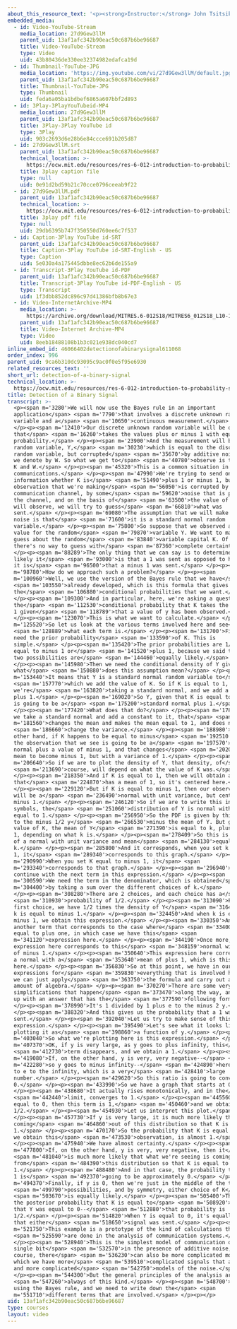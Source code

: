 ```yaml
---
about_this_resource_text: '<p><strong>Instructor:</strong> John Tsitsiklis</p>'
embedded_media:
  - id: Video-YouTube-Stream
    media_location: 27d9Gew3llM
    parent_uid: 13af1afc342b90eac50c687b6be96687
    title: Video-YouTube-Stream
    type: Video
    uid: 43b80436de330ee32374982edafca19d
  - id: Thumbnail-YouTube-JPG
    media_location: 'https://img.youtube.com/vi/27d9Gew3llM/default.jpg'
    parent_uid: 13af1afc342b90eac50c687b6be96687
    title: Thumbnail-YouTube-JPG
    type: Thumbnail
    uid: feda6a05ba1bdbef6865a607bbf2d893
  - id: 3Play-3PlayYouTubeid-MP4
    media_location: 27d9Gew3llM
    parent_uid: 13af1afc342b90eac50c687b6be96687
    title: 3Play-3Play YouTube id
    type: 3Play
    uid: 903c2693d6e28b6e84ccce691b205d87
  - id: 27d9Gew3llM.srt
    parent_uid: 13af1afc342b90eac50c687b6be96687
    technical_location: >-
      https://ocw.mit.edu/resources/res-6-012-introduction-to-probability-spring-2018/part-i-the-fundamentals/detection-of-a-binary-signal/27d9Gew3llM.srt
    title: 3play caption file
    type: null
    uid: 0e91d2bd59b21c70cce0796ceeab9f22
  - id: 27d9Gew3llM.pdf
    parent_uid: 13af1afc342b90eac50c687b6be96687
    technical_location: >-
      https://ocw.mit.edu/resources/res-6-012-introduction-to-probability-spring-2018/part-i-the-fundamentals/detection-of-a-binary-signal/27d9Gew3llM.pdf
    title: 3play pdf file
    type: null
    uid: 29db6395b747f350550d760ee6c7f537
  - id: Caption-3Play YouTube id-SRT
    parent_uid: 13af1afc342b90eac50c687b6be96687
    title: Caption-3Play YouTube id-SRT-English - US
    type: Caption
    uid: 5e030a4a175445dbbe8ec62b6de155a9
  - id: Transcript-3Play YouTube id-PDF
    parent_uid: 13af1afc342b90eac50c687b6be96687
    title: Transcript-3Play YouTube id-PDF-English - US
    type: Transcript
    uid: 1f3dbb852dc896c97d41386bfb8b67e3
  - id: Video-InternetArchive-MP4
    media_location: >-
      https://archive.org/download/MITRES.6-012S18/MITRES6_012S18_L10-10_300k.mp4
    parent_uid: 13af1afc342b90eac50c687b6be96687
    title: Video-Internet Archive-MP4
    type: Video
    uid: 8eeb18488108b1b3c021e938dc040cd7
inline_embed_id: 46066402detectionofabinarysignal611068
order_index: 996
parent_uid: 9ca6b310dc93095c9ac0f0e5f95e6930
related_resources_text: ''
short_url: detection-of-a-binary-signal
technical_location: >-
  https://ocw.mit.edu/resources/res-6-012-introduction-to-probability-spring-2018/part-i-the-fundamentals/detection-of-a-binary-signal
title: Detection of a Binary Signal
transcript: >-
  <p><span m='3280'>We will now use the Bayes rule in an important
  application</span> <span m='7790'>that involves a discrete unknown random
  variable and a</span> <span m='10650'>continuous measurement.</span>
  </p><p><span m='12410'>Our discrete unknown random variable will be one
  that</span> <span m='16260'>takes the values plus or minus 1 with equal
  probability.</span> </p><p><span m='23900'>And the measurement will be another
  random variable, Y,</span> <span m='30230'>which is equal to the discrete
  random variable, but corrupted</span> <span m='35670'>by additive noise that
  we denote by W. So what we get to</span> <span m='40780'>observe is the sum of
  K and W.</span> </p><p><span m='45320'>This is a common situation in digital
  communications.</span> </p><p><span m='47990'>We're trying to send one bit of
  information whether K is</span> <span m='51490'>plus 1 or minus 1, but the
  observation that we're making</span> <span m='56050'>is corrupted by a
  communication channel, by some</span> <span m='59620'>noise that is present in
  the channel, and on the basis of</span> <span m='63500'>the value of Y that we
  will observe, we will try to guess</span> <span m='66810'>what was
  sent.</span> </p><p><span m='69080'>The assumption that we will make about the
  noise is that</span> <span m='71600'>it is a standard normal random
  variable.</span> </p><p><span m='75800'>So suppose that we observed a specific
  value for the random</span> <span m='79870'>variable Y. We want to make a
  guess about the random</span> <span m='83840'>variable capital K. Of course,
  there's no way to guess with</span> <span m='87360'>complete certainty.</span>
  </p><p><span m='88289'>The only thing that we can say is to determine how
  likely it</span> <span m='93000'>is that a 1 was sent as opposed to how likely
  it is</span> <span m='96500'>that a minus 1 was sent.</span> </p><p><span
  m='98780'>How do we approach such a problem?</span> </p><p><span
  m='100960'>Well, we use the version of the Bayes rule that we have</span>
  <span m='103550'>already developed, which is this formula that gives us
  the</span> <span m='106880'>conditional probabilities that we want.</span>
  </p><p><span m='109300'>And in particular, here, we're asking a question about
  the</span> <span m='112530'>conditional probability that K takes the value of
  1 given</span> <span m='118789'>that a value of y has been observed.</span>
  </p><p><span m='123070'>This is what we want to calculate.</span> </p><p><span
  m='125520'>So let us look at the various terms involved here and see</span>
  <span m='128889'>what each term is.</span> </p><p><span m='131700'>First, we
  need the prior probability</span> <span m='133590'>of K. This is
  simple.</span> </p><p><span m='135420'>The prior probabilities are 1/2 for k
  equal to minus 1 or</span> <span m='141520'>plus 1, because we said that the
  two possibilities are</span> <span m='144460'>equally likely.</span>
  </p><p><span m='145980'>Then we need the conditional density of Y given K. So
  what</span> <span m='150880'>does this assumption mean?</span> </p><p><span
  m='153440'>It means that Y is a standard normal random variable to</span>
  <span m='157770'>which we add the value of K. So if K is equal to 1,
  we're</span> <span m='163820'>taking a standard normal, and we add a value of
  plus 1.</span> </p><p><span m='169020'>So Y, given that K is equal to plus 1,
  is going to be a</span> <span m='175200'>standard normal plus 1.</span>
  </p><p><span m='177420'>What does that do?</span> </p><p><span m='178900'>If
  we take a standard normal and add a constant to it, that</span> <span
  m='181560'>changes the mean and makes the mean equal to 1, and does not</span>
  <span m='186660'>change the variance.</span> </p><p><span m='188980'>On the
  other hand, if K happens to be equal to minus</span> <span m='192510'>1, then
  the observation that we see is going to be a</span> <span m='197570'>standard
  normal plus a value of minus 1, and that changes</span> <span m='202060'>the
  mean to become minus 1, but with a variance of 1.</span> </p><p><span
  m='206640'>So if we are to plot the density of Y, that density, of</span>
  <span m='213690'>course, will depend on what the value of K was.</span>
  </p><p><span m='218350'>And if K is equal to 1, then we will obtain a normal
  that</span> <span m='224870'>has a mean of 1, so it's centered here.</span>
  </p><p><span m='229120'>But if K is equal to minus 1, then our observation
  will be a</span> <span m='236490'>normal with unit variance, but centered at
  minus 1.</span> </p><p><span m='246120'>So if we are to write this in terms of
  symbols, the</span> <span m='251060'>distribution of Y is normal with variance
  equal to 1.</span> </p><p><span m='256950'>So the PDF is given by this form, e
  to the minus 1/2 y</span> <span m='266530'>minus the mean of Y. But given the
  value of K, the mean of Y</span> <span m='271390'>is equal to k, plus or minus
  1, depending on what k is.</span> </p><p><span m='278409'>So this is the PDF
  of a normal with unit variance and mean</span> <span m='284130'>equal to
  k.</span> </p><p><span m='285800'>And it corresponds, when you set k equal to
  1, it</span> <span m='289340'>corresponds to this graph.</span> </p><p><span
  m='290990'>When you set K equal to minus 1, it</span> <span
  m='293340'>corresponds to that graph.</span> </p><p><span m='296940'>Let us
  continue with the next term in this expression.</span> </p><p><span
  m='300590'>We need the term in the denominator, which is obtained</span> <span
  m='304400'>by taking a sum over the different choices of k.</span>
  </p><p><span m='308280'>There are 2 choices, and each choice has a</span>
  <span m='310930'>probability of 1/2.</span> </p><p><span m='313090'>From the
  first choice, we have 1/2 times the density of Y</span> <span m='316430'>when
  k is equal to minus 1.</span> </p><p><span m='324450'>And when k is equal to
  minus 1, we obtain this expression.</span> </p><p><span m='330350'>And we have
  another term that corresponds to the case where</span> <span m='334000'>k is
  equal to plus one, in which case we have this</span> <span
  m='341120'>expression here.</span> </p><p><span m='344190'>Once more, this
  expression here corresponds to this</span> <span m='348159'>normal with a mean
  of minus 1.</span> </p><p><span m='350640'>This expression here corresponds to
  a normal with a</span> <span m='353640'>mean of plus 1, which is this graph
  here.</span> </p><p><span m='356830'>So at this point, we have in our hands
  expressions for</span> <span m='359830'>everything that is involved here, and
  we can just apply</span> <span m='363750'>the formula and carry out a fair
  amount of algebra.</span> </p><p><span m='370270'>There are some very nice
  simplifications that happen</span> <span m='373470'>along the way, and we end
  up with an answer that has the</span> <span m='377590'>following form.</span>
  </p><p><span m='378990'>It's 1 divided by 1 plus e to the minus 2 y.</span>
  </p><p><span m='388320'>And this gives us the probability that a 1 was
  sent.</span> </p><p><span m='392040'>Let us try to make sense of this
  expression.</span> </p><p><span m='395490'>Let's see what it looks like by
  plotting it as</span> <span m='398860'>a function of y.</span> </p><p><span
  m='403040'>So what we're plotting here is this expression.</span> </p><p><span
  m='407370'>OK, if y is very large, as y goes to plus infinity, this</span>
  <span m='412730'>term disappears, and we obtain a 1.</span> </p><p><span
  m='419080'>If, on the other hand, y is very, very negative--</span> <span
  m='422280'>so y goes to minus infinity--</span> <span m='424890'>here we get
  to e to the infinity, which is a very</span> <span m='428410'>large
  number.</span> </p><p><span m='429620'>So this ratio is going to converge to
  0.</span> </p><p><span m='433990'>So we have a graph that starts at 0.</span>
  </p><p><span m='438680'>It actually rises monotonically, and in the</span>
  <span m='442440'>limit, converges to 1.</span> </p><p><span m='445560'>If y is
  equal to 0, then this term is 1,</span> <span m='450460'>and we obtain a
  1/2.</span> </p><p><span m='454930'>Let us interpret this plot.</span>
  </p><p><span m='457730'>If y is very large, it is much more likely that y is
  coming</span> <span m='464860'>out of this distribution so that K is equal to
  1.</span> </p><p><span m='470170'>So the probability that K is equal to 1, if
  we obtain this</span> <span m='473530'>observation, is almost 1.</span>
  </p><p><span m='475940'>We have almost certainty.</span> </p><p><span
  m='477800'>If, on the other hand, y is very, very negative, then it</span>
  <span m='481040'>is much more likely that what we're seeing is coming
  from</span> <span m='484390'>this distribution so that K is equal to minus
  1.</span> </p><p><span m='488480'>And in that case, the probability that K was
  1 is</span> <span m='492370'>going to be approximately 0.</span> </p><p><span
  m='494370'>Finally, if y is 0, then we're just in the middle of the two</span>
  <span m='499790'>possibilities, and by symmetry, either choice of K</span>
  <span m='503670'>is equally likely.</span> </p><p><span m='505400'>Therefore,
  the posterior probability that K is equal to</span> <span m='508920'>1, given
  that Y was equal to 0--</span> <span m='512880'>that probability is
  1/2.</span> </p><p><span m='514820'>When Y is equal to 0, it's equally likely
  that either</span> <span m='518650'>signal was sent.</span> </p><p><span
  m='521750'>This example is a prototype of the kind of calculations that</span>
  <span m='525590'>are done in the analysis of communication systems.</span>
  </p><p><span m='528940'>This is the simplest model of communication of a
  single bit</span> <span m='532570'>in the presence of additive noise, but of
  course, there</span> <span m='536230'>can also be more complicated models in
  which we have more</span> <span m='539510'>complicated signals that are sent,
  and more complicated</span> <span m='542750'>models of the noise.</span>
  </p><p><span m='544300'>But the general principles of the analysis are</span>
  <span m='547260'>always of this kind.</span> </p><p><span m='548700'>We're
  using the Bayes rule, and we need to write down the</span> <span
  m='551710'>different terms that are involved.</span> </p><p></p>
uid: 13af1afc342b90eac50c687b6be96687
type: courses
layout: video
---
```

